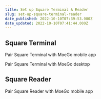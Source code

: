 ```yaml
---
title: Set up Square Terminal & Reader
slug: set-up-square-terminal-reader
date_published: 2022-10-10T07:39:53.000Z
date_updated: 2022-10-10T07:41:44.000Z
---
```


## Square Terminal

Pair Square Terminal with MoeGo mobile app

Pair Square Terminal with MoeGo desktop

## Square Reader

Pair Square Reader with MoeGo mobile app
